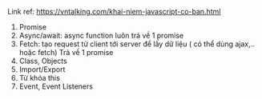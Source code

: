 Link ref: https://vntalking.com/khai-niem-javascript-co-ban.html

1. Promise
2. Async/await: async function luôn trả về 1 promise
3. Fetch: tạo request từ client tới server để lấy dữ liệu ( có thể dùng ajax,.. hoặc fetch)
   Trả về 1 promise
4. Class, Objects
5. Import/Export
6. Từ khóa this
7. Event, Event Listeners
